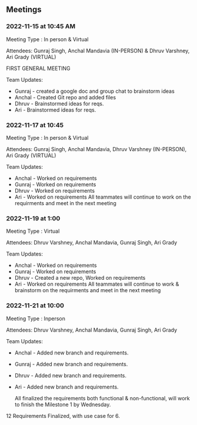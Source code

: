 ## Meetings


### 2022-11-15 at 10:45 AM

Meeting Type : In person & Virtual 

Attendees: Gunraj Singh, Anchal Mandavia (IN-PERSON) & Dhruv Varshney, Ari Grady (VIRTUAL)

FIRST GENERAL MEETING

Team Updates:
- Gunraj - created a google doc and group chat to brainstorm ideas
- Anchal - Created Git repo and added files 
- Dhruv - Brainstormed ideas for reqs. 
- Ari - Brainstormed ideas for reqs. 



### 2022-11-17 at 10:45 

Meeting Type : In person & Virtual 

Attendees: Gunraj Singh, Anchal Mandavia, Dhruv Varshney (IN-PERSON), Ari Grady (VIRTUAL)


Team Updates:
- Anchal - Worked on requirements 
- Gunraj - Worked on requirements 
- Dhruv -  Worked on requirements 
- Ari - Worked on requirements 
All teammates will continue to work on the requirments and meet in the next meeting

### 2022-11-19 at 1:00 

Meeting Type : Virtual 

Attendees: Dhruv Varshney, Anchal Mandavia, Gunraj Singh, Ari Grady


Team Updates:
- Anchal - Worked on requirements 
- Gunraj - Worked on requirements 
- Dhruv -  Created a new repo, Worked on requirements
- Ari - Worked on requirements 
All teammates will continue to work & brainstorm on the requirments and meet in the next meeting

### 2022-11-21 at 10:00 

Meeting Type : Inperson 

Attendees: Dhruv Varshney, Anchal Mandavia, Gunraj Singh, Ari Grady


Team Updates:
- Anchal - Added new branch and requirements. 
- Gunraj - Added new branch and requirements. 
- Dhruv -  Added new branch and requirements. 
- Ari - Added new branch and requirements. 

  All finalized the requirements both functional & non-functional, will work to finish the Milestone 1 by Wednesday. 

12 Requirements Finalized, with use case for 6. 
